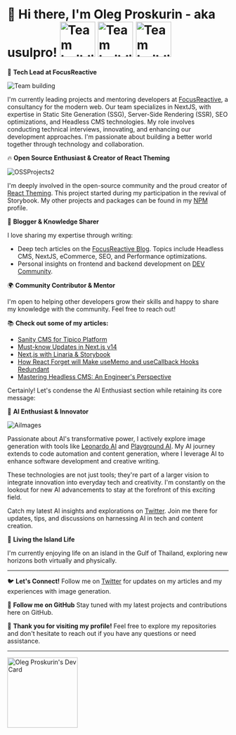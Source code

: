 # 👋 Hi there, I'm Oleg Proskurin - aka usulpro! <image src="https://github.com/usulpro/UsulPro/assets/14885189/01193203-a891-47d3-8f99-71cf54f3a6ac" width=80 alt="Team building"/> <image src="https://github.com/usulpro/UsulPro/assets/14885189/6df0914f-edf8-46d7-a29f-2e5a7f8acd4e" width=80 alt="Team building"/> <image src="https://github.com/usulpro/UsulPro/assets/14885189/38895aa9-f8ff-4178-baa2-37291a3c58c4" width=80 alt="Team building"/>


🌟 **Tech Lead at FocusReactive**

<image src="https://github.com/usulpro/UsulPro/assets/14885189/5a72cad2-e5d7-4b95-8356-3d99e4ceecc9"  alt="Team building"/>

I'm currently leading projects and mentoring developers at [FocusReactive](https://focusreactive.com/), a consultancy for the modern web. Our team specializes in NextJS, with expertise in Static Site Generation (SSG), Server-Side Rendering (SSR), SEO optimizations, and Headless CMS technologies. My role involves conducting technical interviews, innovating, and enhancing our development approaches. I'm passionate about building a better world together through technology and collaboration.

🔥 **Open Source Enthusiast & Creator of React Theming**

![OSSProjects2](https://github.com/usulpro/UsulPro/assets/14885189/01fae83d-1d1d-4918-a26a-16e12a42984c)

I'm deeply involved in the open-source community and the proud creator of [React Theming](https://github.com/react-theming). This project started during my participation in the revival of Storybook. My other projects and packages can be found in my [NPM](https://www.npmjs.com/settings/usulpro/packages) profile.

📝 **Blogger & Knowledge Sharer**

I love sharing my expertise through writing:
- Deep tech articles on the [FocusReactive Blog](https://focusreactive.com/blog/author/usulpro/). Topics include Headless CMS, NextJS, eCommerce, SEO, and Performance optimizations.
- Personal insights on frontend and backend development on [DEV Community](https://dev.to/usulpro).

🌍 **Community Contributor & Mentor**

I'm open to helping other developers grow their skills and happy to share my knowledge with the community. Feel free to reach out!

📚 **Check out some of my articles:**
- [Sanity CMS for Tipico Platform](https://focusreactive.com/sanity-cms-for-tipico-platform/)
- [Must-know Updates in Next.js v14](https://dev.to/usulpro/save-time-and-stay-informed-9-must-know-updates-in-nextjs-v14-5fnp)
- [Next.js with Linaria & Storybook](https://focusreactive.com/nextjs-with-linaria-storybook/)
- [How React Forget will Make useMemo and useCallback Hooks Redundant](https://dev.to/usulpro/how-react-forget-will-make-react-usememo-and-usecallback-hooks-absolutely-redundant-4l68)
- [Mastering Headless CMS: An Engineer's Perspective](https://dev.to/usulpro/mastering-headless-cms-an-engineers-perspective-6fm)

Certainly! Let's condense the AI Enthusiast section while retaining its core message:


🤖 **AI Enthusiast & Innovator**

![AiImages](https://github.com/usulpro/UsulPro/assets/14885189/a5dc7c0b-80e9-4b4f-9367-25e2fb797d32)

Passionate about AI's transformative power, I actively explore image generation with tools like [Leonardo AI](https://app.leonardo.ai/profile/usulpro) and [Playground AI](https://playgroundai.com/profile/cle08yksw00kis601ufk3kscf). My AI journey extends to code automation and content generation, where I leverage AI to enhance software development and creative writing.

These technologies are not just tools; they're part of a larger vision to integrate innovation into everyday tech and creativity. I'm constantly on the lookout for new AI advancements to stay at the forefront of this exciting field.

Catch my latest AI insights and explorations on [Twitter](https://twitter.com/usulpro). Join me there for updates, tips, and discussions on harnessing AI in tech and content creation.


🌴 **Living the Island Life**

I'm currently enjoying life on an island in the Gulf of Thailand, exploring new horizons both virtually and physically.

---

🐦 **Let's Connect!**
Follow me on [Twitter](https://twitter.com/usulpro) for updates on my articles and my experiences with image generation.

🌟 **Follow me on GitHub**
Stay tuned with my latest projects and contributions here on GitHub.

🎉 **Thank you for visiting my profile!**
Feel free to explore my repositories and don't hesitate to reach out if you have any questions or need assistance.

---

<a href="https://app.daily.dev/olegproskurin"><img src="https://api.daily.dev/devcards/4ad8b403c33a4e15a2fc08856110fc44.png?r=1uv" width="160" alt="Oleg Proskurin's Dev Card"/></a>

